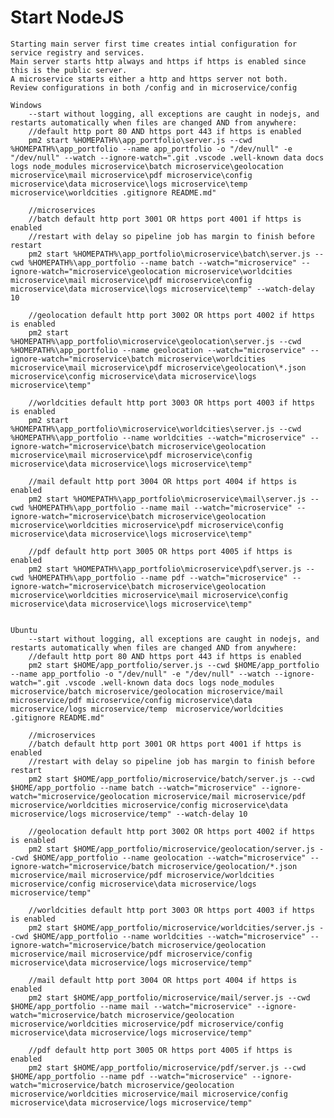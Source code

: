 # Start NodeJS
    
    Starting main server first time creates intial configuration for service registry and services.
    Main server starts http always and https if https is enabled since this is the public server.
    A microservice starts either a http and https server not both.
    Review configurations in both /config and in microservice/config

    Windows
        --start without logging, all exceptions are caught in nodejs, and restarts automatically when files are changed AND from anywhere:
        //default http port 80 AND https port 443 if https is enabled
        pm2 start %HOMEPATH%\app_portfolio\server.js --cwd %HOMEPATH%\app_portfolio --name app_portfolio -o "/dev/null" -e "/dev/null" --watch --ignore-watch=".git .vscode .well-known data docs logs node_modules microservice\batch microservice\geolocation microservice\mail microservice\pdf microservice\config microservice\data microservice\logs microservice\temp microservice\worldcities .gitignore README.md"

        //microservices 
        //batch default http port 3001 OR https port 4001 if https is enabled
        //restart with delay so pipeline job has margin to finish before restart
        pm2 start %HOMEPATH%\app_portfolio\microservice\batch\server.js --cwd %HOMEPATH%\app_portfolio --name batch --watch="microservice" --ignore-watch="microservice\geolocation microservice\worldcities microservice\mail microservice\pdf microservice\config microservice\data microservice\logs microservice\temp" --watch-delay 10

        //geolocation default http port 3002 OR https port 4002 if https is enabled
        pm2 start %HOMEPATH%\app_portfolio\microservice\geolocation\server.js --cwd %HOMEPATH%\app_portfolio --name geolocation --watch="microservice" --ignore-watch="microservice\batch microservice\worldcities microservice\mail microservice\pdf microservice\geolocation\*.json microservice\config microservice\data microservice\logs microservice\temp"
        
        //worldcities default http port 3003 OR https port 4003 if https is enabled
        pm2 start %HOMEPATH%\app_portfolio\microservice\worldcities\server.js --cwd %HOMEPATH%\app_portfolio --name worldcities --watch="microservice" --ignore-watch="microservice\batch microservice\geolocation microservice\mail microservice\pdf microservice\config microservice\data microservice\logs microservice\temp"

        //mail default http port 3004 OR https port 4004 if https is enabled
        pm2 start %HOMEPATH%\app_portfolio\microservice\mail\server.js --cwd %HOMEPATH%\app_portfolio --name mail --watch="microservice" --ignore-watch="microservice\batch microservice\geolocation microservice\worldcities microservice\pdf microservice\config microservice\data microservice\logs microservice\temp"

        //pdf default http port 3005 OR https port 4005 if https is enabled
        pm2 start %HOMEPATH%\app_portfolio\microservice\pdf\server.js --cwd %HOMEPATH%\app_portfolio --name pdf --watch="microservice" --ignore-watch="microservice\batch microservice\geolocation microservice\worldcities microservice\mail microservice\config microservice\data microservice\logs microservice\temp"


    Ubuntu
        --start without logging, all exceptions are caught in nodejs, and restarts automatically when files are changed AND from anywhere:
        //default http port 80 AND https port 443 if https is enabled
        pm2 start $HOME/app_portfolio/server.js --cwd $HOME/app_portfolio --name app_portfolio -o "/dev/null" -e "/dev/null" --watch --ignore-watch=".git .vscode .well-known data docs logs node_modules microservice/batch microservice/geolocation microservice/mail microservice/pdf microservice/config microservice\data microservice/logs microservice/temp  microservice/worldcities .gitignore README.md"

        //microservices
        //batch default http port 3001 OR https port 4001 if https is enabled
        //restart with delay so pipeline job has margin to finish before restart
        pm2 start $HOME/app_portfolio/microservice/batch/server.js --cwd $HOME/app_portfolio --name batch --watch="microservice" --ignore-watch="microservice/geolocation microservice/mail microservice/pdf microservice/worldcities microservice/config microservice\data microservice/logs microservice/temp" --watch-delay 10

        //geolocation default http port 3002 OR https port 4002 if https is enabled
        pm2 start $HOME/app_portfolio/microservice/geolocation/server.js --cwd $HOME/app_portfolio --name geolocation --watch="microservice" --ignore-watch="microservice/batch microservice/geolocation/*.json microservice/mail microservice/pdf microservice/worldcities microservice/config microservice\data microservice/logs microservice/temp"

        //worldcities default http port 3003 OR https port 4003 if https is enabled
        pm2 start $HOME/app_portfolio/microservice/worldcities/server.js --cwd $HOME/app_portfolio --name worldcities --watch="microservice" --ignore-watch="microservice/batch microservice/geolocation   microservice/mail microservice/pdf microservice/config microservice\data microservice/logs microservice/temp"

        //mail default http port 3004 OR https port 4004 if https is enabled
        pm2 start $HOME/app_portfolio/microservice/mail/server.js --cwd $HOME/app_portfolio --name mail --watch="microservice" --ignore-watch="microservice/batch microservice/geolocation microservice/worldcities microservice/pdf microservice/config microservice\data microservice/logs microservice/temp"

        //pdf default http port 3005 OR https port 4005 if https is enabled
        pm2 start $HOME/app_portfolio/microservice/pdf/server.js --cwd $HOME/app_portfolio --name pdf --watch="microservice" --ignore-watch="microservice/batch microservice/geolocation microservice/worldcities microservice/mail microservice/config microservice\data microservice/logs microservice/temp"
